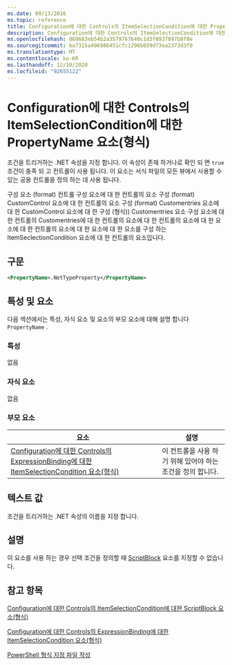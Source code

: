 ```yaml
---
ms.date: 09/13/2016
ms.topic: reference
title: Configuration에 대한 Controls의 ItemSelectionCondition에 대한 PropertyName 요소(형식)
description: Configuration에 대한 Controls의 ItemSelectionCondition에 대한 PropertyName 요소(형식)
ms.openlocfilehash: 860683eb54b2a3579767640c1d3f0937897b8f8e
ms.sourcegitcommit: ba7315a496986451cfc1296b659d73ea2373d3f0
ms.translationtype: MT
ms.contentlocale: ko-KR
ms.lasthandoff: 12/10/2020
ms.locfileid: "92655122"
---
```

# <a name="propertyname-element-for-itemseclectioncondition-for-controls-for-configuration-format"></a>Configuration에 대한 Controls의 ItemSelectionCondition에 대한 PropertyName 요소(형식)

조건을 트리거하는 .NET 속성을 지정 합니다. 이 속성이 존재 하거나로 확인 되 면 `true` 조건이 충족 되 고 컨트롤이 사용 됩니다. 이 요소는 서식 파일의 모든 뷰에서 사용할 수 있는 공용 컨트롤을 정의 하는 데 사용 됩니다.

구성 요소 (format) 컨트롤 구성 요소에 대 한 컨트롤의 요소 구성 (format) CustomControl 요소에 대 한 컨트롤의 요소 구성 (format) Customentries 요소에 대 한 CustomControl 요소에 대 한 구성 (형식)) Customentries 요소 구성 요소에 대 한 컨트롤의 Customentries에 대 한 컨트롤의 요소에 대 한 컨트롤의 요소에 대 한 요소에 대 한 컨트롤의 요소에 대 한 요소에 대 한 요소를 구성 하는 ItemSeclectionCondition 요소에 대 한 컨트롤의 요소입니다.

## <a name="syntax"></a>구문

```xml
<PropertyName>.NetTypeProperty</PropertyName>
```

## <a name="attributes-and-elements"></a>특성 및 요소

다음 섹션에서는 특성, 자식 요소 및 요소의 부모 요소에 대해 설명 합니다 `PropertyName` .

### <a name="attributes"></a>특성

없음

### <a name="child-elements"></a>자식 요소

없음

### <a name="parent-elements"></a>부모 요소

|요소|설명|
|-------------|-----------------|
|[Configuration에 대한 Controls의 ExpressionBinding에 대한 ItemSelectionCondition 요소(형식)](./itemselectioncondition-element-for-expressionbinding-for-controls-for-configuration-format.md)|이 컨트롤을 사용 하기 위해 있어야 하는 조건을 정의 합니다.|

## <a name="text-value"></a>텍스트 값

조건을 트리거하는 .NET 속성의 이름을 지정 합니다.

## <a name="remarks"></a>설명

이 요소를 사용 하는 경우 선택 조건을 정의할 때 [ScriptBlock](./scriptblock-element-for-itemseclectioncondition-for-controls-for-configuration-format.md) 요소를 지정할 수 없습니다.

## <a name="see-also"></a>참고 항목

[Configuration에 대한 Controls의 ItemSelectionCondition에 대한 ScriptBlock 요소(형식)](./scriptblock-element-for-itemseclectioncondition-for-controls-for-configuration-format.md)

[Configuration에 대한 Controls의 ExpressionBinding에 대한 ItemSelectionCondition 요소(형식)](./itemselectioncondition-element-for-expressionbinding-for-controls-for-configuration-format.md)

[PowerShell 형식 지정 파일 작성](./writing-a-powershell-formatting-file.md)

